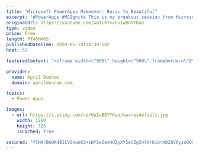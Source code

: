 ```yaml
---
title: "Microsoft PowerApps Makeover: Basic to Beautiful"
excerpt: "#PowerApps #MSIgnite This is my breakout session from Microsoft Ignite 2019 on \"Microsoft PowerApps Makeover: Basic to Beautiful\".  In this 45 minute session I cover how to use the PowerApps Pyramid as a design guide for building beautiful PowerApps.  For more on the PowerApps Pyramid check out my blog"
originalUrl: https://youtube.com/watch?v=UuIwB8YYKao
type: video
price: Free
length: PT46M46S
publishedDateTime: 2020-05-18T14:39:58Z
heat: 52

featuredContent: "<iframe width=\"800\" height=\"500\" frameborder=\"0\" src=\"https://www.youtube.com/embed/UuIwB8YYKao\" allow=\"accelerometer; autoplay; encrypted-media; gyroscope; picture-in-picture\" allowfullscreen></iframe>"

provider:
  name: April Dunnam
  domain: aprildunnam.com

topics:
  - Power Apps

images:
  - url: https://i.ytimg.com/vi/UuIwB8YYKao/maxresdefault.jpg
    width: 1280
    height: 720
    isCached: true

secured: "Y5NK/BA0K49ICVQnun6S+sWYSa5em4OZyXY5eCZg34lHr6ibrmD2QV6yzoQQX2OJYgR3NBm3vRajDzEis7X03IR+ZWeD+osk3JqKAterLNWLKJL8KPbuGeEkC5DFkJE7gTFWmWoPm6I7aFsdgxc1U2asRTZXOOT6uzAu8dhskr8qZMnBzlAQTHFFkdaPSti7EPLhEouXTJwq1+6s4r4ktBu/MfskB8bKX/RAxaoHiL0zUSND9VU3MmPqJA9ts6j4635b5W1xi9Z8+RTSAdzu8w7nsbLLh2N5Qy3lQt9eKvEGHjEr+jMgmIA2zOTLr4z0x8Zcnip6SFuJrHtshwy7zYqca+SiXlXgNuKAXjemaREpYv00sZsyAfsywdEZCO7vadQ/pT8vSUsYeiSQji90H7OPzcAhZKbVFgSjNWOZuKc=;AqD0hODd3n7ZdQK+5JP7nQ=="
---
```


